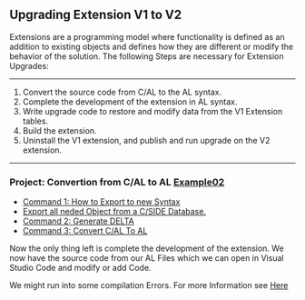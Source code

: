 ## Upgrading Extension V1 to V2


Extensions are a programming model where functionality is defined as an addition to existing objects and defines how they are different or modify the behavior of the solution.
The following Steps are necessary for Extension Upgrades:

----------
1. Convert the source code from C/AL to the AL syntax.
2. Complete the development of the extension in AL syntax.
3. Write upgrade code to restore and modify data from the V1 Extension tables.
4. Build the extension.
5. Uninstall the V1 extension, and publish and run upgrade on the V2 extension.
----------

### Project: Convertion from C/AL to AL [Example02](https://github.com/EDGZTNSR/IntroductionToAL/tree/master/Examples/Example02)

* [Command 1: How to Export to new Syntax](https://github.com/EDGZTNSR/IntroductionToAL/blob/master/docs/Commands/Powershell/Upgrade%20V1%20to%20V2.md)
* [Export all neded Object from a C/SIDE Database.](https://github.com/EDGZTNSR/IntroductionToAL/blob/master/docs/Commands/Powershell/Upgrade%20V1%20to%20V2.md?raw=true])
* [Command 2: Generate DELTA](https://github.com/EDGZTNSR/IntroductionToAL/blob/master/docs/Commands/Powershell/Upgrade%20V1%20to%20V2.md)
* [Command 3: Convert C/AL To AL](https://github.com/EDGZTNSR/IntroductionToAL/blob/master/docs/Commands/Powershell/Upgrade%20V1%20to%20V2.md)


Now the only thing left is complete the development of the extension.
We now have the source code from our AL Files which we can open in Visual Studio Code and modify or add Code.

We might run into some compilation Errors. For more Information see [Here]()
